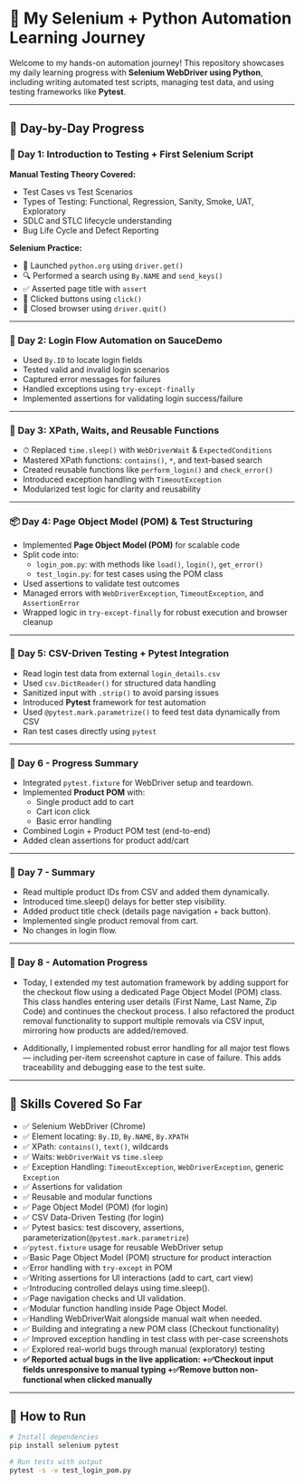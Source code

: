 # 🧪 My Selenium + Python Automation Learning Journey

Welcome to my hands-on automation journey! This repository showcases my daily learning progress with **Selenium WebDriver using Python**, including writing automated test scripts, managing test data, and using testing frameworks like **Pytest**.

---

## 📅 Day-by-Day Progress

### 📘 Day 1: Introduction to Testing + First Selenium Script

**Manual Testing Theory Covered:**
- Test Cases vs Test Scenarios
- Types of Testing: Functional, Regression, Sanity, Smoke, UAT, Exploratory
- SDLC and STLC lifecycle understanding
- Bug Life Cycle and Defect Reporting

**Selenium Practice:**
- 🔗 Launched `python.org` using `driver.get()`
- 🔍 Performed a search using `By.NAME` and `send_keys()`
- ✅ Asserted page title with `assert`
- 🔁 Clicked buttons using `click()`
- 🦹 Closed browser using `driver.quit()`

---

### 🔐 Day 2: Login Flow Automation on SauceDemo

- Used `By.ID` to locate login fields
- Tested valid and invalid login scenarios
- Captured error messages for failures
- Handled exceptions using `try-except-finally`
- Implemented assertions for validating login success/failure

---

### 🧭 Day 3: XPath, Waits, and Reusable Functions

- ⏱ Replaced `time.sleep()` with `WebDriverWait` & `ExpectedConditions`
- Mastered XPath functions: `contains()`, `*`, and text-based search
- Created reusable functions like `perform_login()` and `check_error()`
- Introduced exception handling with `TimeoutException`
- Modularized test logic for clarity and reusability

---

### 📦 Day 4: Page Object Model (POM) & Test Structuring

- Implemented **Page Object Model (POM)** for scalable code
- Split code into:
  - `login_pom.py`: with methods like `load()`, `login()`, `get_error()`
  - `test_login.py`: for test cases using the POM class
- Used assertions to validate test outcomes
- Managed errors with `WebDriverException`, `TimeoutException`, and `AssertionError`
- Wrapped logic in `try-except-finally` for robust execution and browser cleanup

---

### 📂 Day 5: CSV-Driven Testing + Pytest Integration

- Read login test data from external `login_details.csv`
- Used `csv.DictReader()` for structured data handling
- Sanitized input with `.strip()` to avoid parsing issues
- Introduced **Pytest** framework for test automation
- Used `@pytest.mark.parametrize()` to feed test data dynamically from CSV
- Ran test cases directly using `pytest`

---
### 📂 Day 6 - Progress Summary

- Integrated `pytest.fixture` for WebDriver setup and teardown.
- Implemented **Product POM** with:
  - Single product add to cart 
  - Cart icon click
  - Basic error handling
- Combined Login + Product POM test (end-to-end)
- Added clean assertions for product add/cart
---
### 📅 Day 7 - Summary
- Read multiple product IDs from CSV and added them dynamically.
- Introduced time.sleep() delays for better step visibility.
- Added product title check (details page navigation + back button).
- Implemented single product removal from cart.
- No changes in login flow.
---
### 📅 Day 8 - Automation Progress
- Today, I extended my test automation framework by adding support for the checkout flow using a dedicated Page Object Model (POM) class. This class handles entering user details (First Name, Last Name, Zip Code) and continues the checkout process. I also refactored the product removal functionality to support multiple removals via CSV input, mirroring how products are added/removed.

- Additionally, I implemented robust error handling for all major test flows — including per-item screenshot capture in case of failure. This adds traceability and debugging ease to the test suite.
---
## 🧠 Skills Covered So Far

- ✅ Selenium WebDriver (Chrome)
- ✅ Element locating: `By.ID`, `By.NAME`, `By.XPATH`
- ✅ XPath: `contains()`, `text()`, wildcards
- ✅ Waits: `WebDriverWait` vs `time.sleep`
- ✅ Exception Handling: `TimeoutException`, `WebDriverException`, generic `Exception`
- ✅ Assertions for validation
- ✅ Reusable and modular functions
- ✅ Page Object Model (POM) (for login)
- ✅ CSV Data-Driven Testing (for login)
- ✅ Pytest basics: test discovery, assertions, parameterization(`@pytest.mark.parametrize`)
- ✅`pytest.fixture` usage for reusable WebDriver setup
- ✅Basic Page Object Model (POM) structure for product interaction
- ✅Error handling with `try-except` in POM
- ✅Writing assertions for UI interactions (add to cart, cart view)
- ✅Introducing controlled delays using time.sleep().
- ✅Page navigation checks and UI validation.
- ✅Modular function handling inside Page Object Model.
- ✅Handling WebDriverWait alongside manual wait when needed.
- ✅ Building and integrating a new POM class (Checkout functionality)
- ✅ Improved exception handling in test class with per-case screenshots
- ✅ Explored real-world bugs through manual (exploratory) testing
- __✅ Reported actual bugs in the live application:
    +✅Checkout input fields unresponsive to manual typing
    +✅Remove button non-functional when clicked manually__ 
---

## 🚀 How to Run

```bash
# Install dependencies
pip install selenium pytest

# Run tests with output
pytest -s -v test_login_pom.py
